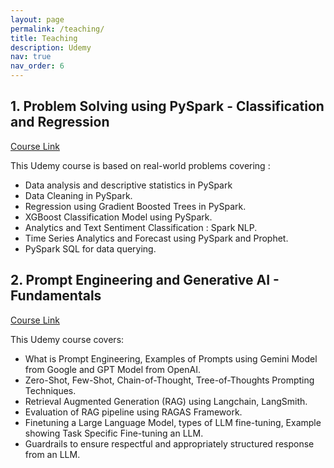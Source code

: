 ```yaml
---
layout: page
permalink: /teaching/
title: Teaching
description: Udemy
nav: true
nav_order: 6
---
```


## **1. Problem Solving using PySpark - Classification and Regression**

   [Course Link](https://www.udemy.com/course/problem-solving-using-pyspark-regression-classification/)

   This Udemy course is based on real-world problems covering :
   - Data analysis and descriptive statistics in PySpark
   - Data Cleaning in PySpark. 
   - Regression using Gradient Boosted Trees in PySpark.  
   - XGBoost Classification Model using PySpark.
   - Analytics and Text Sentiment Classification : Spark NLP.
   - Time Series Analytics and Forecast using PySpark and Prophet.
   - PySpark SQL for data querying.

## **2. Prompt Engineering and Generative AI - Fundamentals**

   [Course Link](https://www.udemy.com/course/prompt-engineering-and-generative-ai-fundamentals)

   This Udemy course covers:
   - What is Prompt Engineering, Examples of Prompts using Gemini Model from Google and GPT Model from OpenAI.
   - Zero-Shot, Few-Shot, Chain-of-Thought, Tree-of-Thoughts Prompting Techniques.
   - Retrieval Augmented Generation (RAG) using Langchain, LangSmith.
   - Evaluation of RAG pipeline using RAGAS Framework.
   - Finetuning a Large Language Model, types of LLM fine-tuning, Example showing Task Specific Fine-tuning an LLM.
   - Guardrails to ensure respectful and appropriately structured response from an LLM.
   

